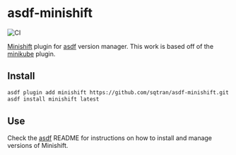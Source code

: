 # asdf-minishift

![CI](https://github.com/sqtran/asdf-minishift/workflows/CI/badge.svg?branch=master)


[Minishift](https://github.com/minishift/minishift) plugin for [asdf](https://github.com/asdf-vm/asdf) version manager.  This work is based off of the [minikube](https://github.com/alvarobp/asdf-minikube) plugin.

## Install

```bash
asdf plugin add minishift https://github.com/sqtran/asdf-minishift.git
asdf install minishift latest
```

## Use

Check the [asdf](https://github.com/asdf-vm/asdf) README for instructions on how to install and manage versions of Minishift.